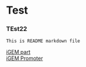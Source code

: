 # Test

### TEst22

`This is README markdown file`

[iGEM part](https://lelp27.github.io/igemE/igem_part)
<br>
[iGEM Promoter](https://lelp27.github.io/igemE/igem_BBa_J23100)

